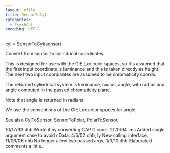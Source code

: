 ```yaml
---
layout: mfile
title: SensorToCyl
categories:
  - PsychCal
encoding: UTF-8
---
```


cyl = SensorToCyl(sensor)

Convert from sensor to cylindrical coordinates.

This is designed for use with the CIE Lxx color
spaces, so it's assumed that the first input
coordinate is luminance and this is taken directly
as height.  The next two input coordiantes are
assumed to be chromaticity coords.

The returned cylindrical system is luminance, radius, angle,
with radius and angle computed in the passed chromaticity plane.

Note that angle is returned in radians.

We use the conventions of the CIE Lxx color spaces
for angle.

See also CylToSensor, SensorToPolar, PolarToSensor.

10/17/93  dhb   Wrote it by converting CAP C code.
2/20/94   jms   Added single argument case to avoid cData.
4/5/02    dhb, ly  New calling interface.
11/06/06  dhb   No longer allow two passed args.
1/3/10    dhb   Elaborated comments a little.